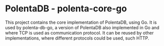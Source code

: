# PolentaDB - polenta-core-go

This project contains the core implementation of PolentaDB, using Go. 
It is used by polenta-db-go, a version of PolentaDB also implemented in Go and where TCP is used as communication protocol.
It can be reused by other implementations, where different protocols could be used, such HTTP.